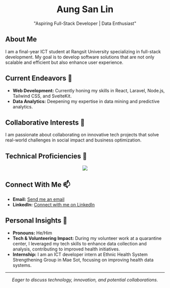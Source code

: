 <h1 align="center"> Aung San Lin</h1>

<p align="center">
  "Aspiring Full-Stack Developer | Data Enthusiast"
</p>

## About Me
I am a final-year ICT student at Rangsit University specializing in full-stack development. My goal is to develop software solutions that are not only scalable and efficient but also enhance user experience.

## Current Endeavors 🚀
- **Web Development:** Currently honing my skills in React, Laravel, Node.js, Tailwind CSS, and SvelteKit.
- **Data Analytics:** Deepening my expertise in data mining and predictive analytics.

## Collaborative Interests 🤝
I am passionate about collaborating on innovative tech projects that solve real-world challenges in social impact and business optimization.

## Technical Proficiencies 🔧

<p align="center">
  <img src="https://skillicons.dev/icons?i=html,css,js,react,tailwind,svelte,nodejs,express,laravel,python,sql,mysql,aws,azure,git" />
</p>

## Connect With Me 📫
- **Email:** [Send me an email](mailto:aungsanlin1414@gmail.com)
- **LinkedIn:** [Connect with me on LinkedIn](https://www.linkedin.com/in/aung-san-lin-a670ba29b/)

## Personal Insights 👤
- **Pronouns:** He/Him
- **Tech & Volunteering Impact:** During my volunteer work at a quarantine center, I leveraged my tech skills to enhance data collection and analysis, contributing to improved health initiatives.
- **Internship:** I am an ICT developer intern at Ethnic Health System Strengthening Group in Mae Sot, focusing on improving health data systems.

---
<p align="center">
  <i>Eager to discuss technology, innovation, and potential collaborations.</i>
</p>
